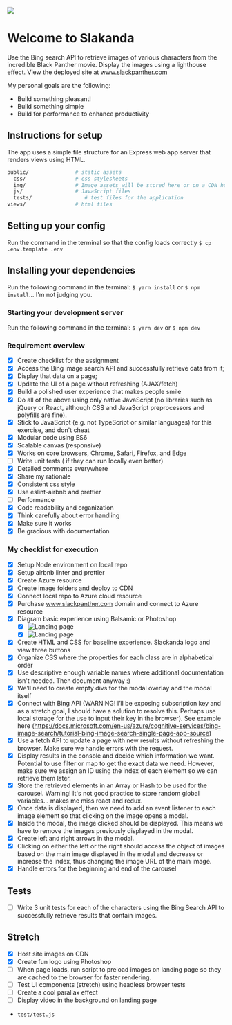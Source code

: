 ![](https://cdnresoltzcus.blob.core.windows.net/images/thumbnails/trx/slack-panther-logo.png)

# Welcome to Slakanda

Use the Bing search API to retrieve images of various characters from the incredible Black Panther movie. Display the images using a lighthouse effect. View the deployed site at www.slackpanther.com

My personal goals are the following:

* Build something pleasant!
* Build something simple
* Build for performance to enhance productivity

## Instructions for setup

The app uses a simple file structure for an Express web app server that renders views using HTML.

```sh
public/               # static assets
  css/                # css stylesheets
  img/                # Image assets will be stored here or on a CDN hosted on Azure
  js/                 # JavaScript files
  tests/                 # test files for the application
views/                # html files
```

## Setting up your config

Run the command in the terminal so that the config loads correctly
`$ cp .env.template .env`

## Installing your dependencies

Run the following command in the terminal:
`$ yarn install` or `$ npm install`... I'm not judging you.

### Starting your development server

Run the following command in the terminal:
`$ yarn dev` or `$ npm dev`

### Requirement overview

* [x] Create checklist for the assignment
* [x] Access the Bing image search API and successfully retrieve data from it;
* [x] Display that data on a page;
* [x] Update the UI of a page without refreshing (AJAX/fetch)
* [x] Build a polished user experience that makes people smile
* [x] Do all of the above using only native JavaScript (no libraries such as jQuery or React, although CSS and JavaScript preprocessors and polyfills are fine).
* [x] Stick to JavaScript (e.g. not TypeScript or similar languages) for this exercise, and don't cheat
* [x] Modular code using ES6
* [x] Scalable canvas (responsive)
* [x] Works on core browsers, Chrome, Safari, Firefox, and Edge
* [ ] Write unit tests ( if they can run locally even better)
* [x] Detailed comments everywhere
* [x] Share my rationale
* [x] Consistent css style
* [x] Use eslint-airbnb and prettier
* [ ] Performance
* [x] Code readability and organization
* [x] Think carefully about error handling
* [x] Make sure it works
* [x] Be gracious with documentation

### My checklist for execution

* [x] Setup Node environment on local repo
* [x] Setup airbnb linter and prettier
* [x] Create Azure resource
* [x] Create image folders and deploy to CDN
* [x] Connect local repo to Azure cloud resource
* [x] Purchase www.slackpanther.com domain and connect to Azure resource
* [x] Diagram basic experience using Balsamic or Photoshop
  * [x] ![Landing page](https://cdnresoltzcus.blob.core.windows.net/images/thumbnails/trx/landing-screen.png)
  * [x] ![Landing page](https://cdnresoltzcus.blob.core.windows.net/images/thumbnails/trx/lighthouseview.png)
* [x] Create HTML and CSS for baseline experience. Slackanda logo and view three buttons
* [x] Organize CSS where the properties for each class are in alphabetical order
* [x] Use descriptive enough variable names where additional documentation isn't needed. Then document anyway :)
* [x] We’ll need to create empty divs for the modal overlay and the modal itself
* [x] Connect with Bing API (WARNING! I’ll be exposing subscription key and as a stretch goal, I should have a solution to resolve this. Perhaps use local storage for the use to input their key in the browser). See example here (https://docs.microsoft.com/en-us/azure/cognitive-services/bing-image-search/tutorial-bing-image-search-single-page-app-source)
* [x] Use a fetch API to update a page with new results without refreshing the browser. Make sure we handle errors with the request.
* [x] Display results in the console and decide which information we want. Potential to use filter or map to get the exact data we need. However, make sure we assign an ID using the index of each element so we can retrieve them later.
* [x] Store the retrieved elements in an Array or Hash to be used for the carousel. Warning! It's not good practice to store random global variables... makes me miss react and redux.
* [x] Once data is displayed, then we need to add an event listener to each image element so that clicking on the image opens a modal.
* [x] Inside the modal, the image clicked should be displayed. This means we have to remove the images previously displayed in the modal.
* [x] Create left and right arrows in the modal.
* [x] Clicking on either the left or the right should access the object of images based on the main image displayed in the modal and decrease or increase the index, thus changing the image URL of the main image.
* [x] Handle errors for the beginning and end of the carousel

## Tests

* [ ] Write 3 unit tests for each of the characters using the Bing Search API to successfully retrieve results that contain images.

## Stretch

* [x] Host site images on CDN
* [x] Create fun logo using Photoshop
* [ ] When page loads, run script to preload images on landing page so they are cached to the browser for faster rendering.
* [ ] Test UI components (stretch) using headless browser tests
* [ ] Create a cool parallax effect
* [ ] Display video in the background on landing page

- `test/test.js`
